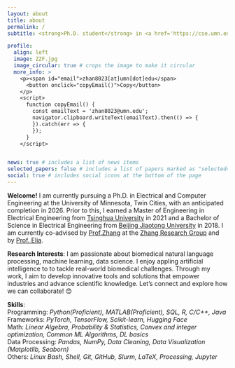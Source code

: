 ```yaml
---
layout: about
title: about
permalink: /
subtitle: <strong>Ph.D. student</strong> in <a href='https://cse.umn.edu/ece'>Electrical and Computer Engineering</a> at the <a href='https://twin-cities.umn.edu/'>University of Minnesota, Twin Cities</a> <br> <em>Creative, Curious, Honest, Passionate</em>

profile:
  align: left
  image: ZZF.jpg
  image_circular: true # crops the image to make it circular
  more_info: >
    <p><span id="email">zhan8023[at]umn[dot]edu</span>
      <button onclick="copyEmail()">Copy</button>
    </p>
    <script>
      function copyEmail() {
        const emailText = 'zhan8023@umn.edu';
        navigator.clipboard.writeText(emailText).then(() => {
        }).catch(err => {
        });
      }
    </script>


news: true # includes a list of news items
selected_papers: false # includes a list of papers marked as "selected={true}"
social: true # includes social icons at the bottom of the page
---
```


<strong>Welcome!</strong>
I am currently pursuing a Ph.D. in Electrical and Computer Engineering at the University of Minnesota, Twin Cities, with an anticipated completion in 2026. Prior to this, I earned a Master of Engineering in Electrical Engineering from <a href='https://www.tsinghua.edu.cn/en/'>Tsinghua University</a> in 2021 and a Bachelor of Science in Electrical Engineering from <a href='http://en.njtu.edu.cn/'>Beijing Jiaotong University</a> in 2018.
I am currently co-advised by <a href='https://med.umn.edu/bio/rui-zhang'>Prof.Zhang</a> at the <a href='https://ruizhang.umn.edu/'>Zhang Research Group</a> and by <a href='https://cse.umn.edu/ece/nicola-elia'>Prof. Elia</a>.

<strong>Research Interests</strong>: I am passionate about biomedical natural language processing, machine learning, data science. I enjoy appling artificial intelligence to to tackle real-world biomedical challenges. Through my work, I aim to develop innovative tools and solutions that empower industries and advance scientific knowledge.
Let’s connect and explore how we can collaborate! 😊 

<strong>Skills</strong>:<br> 
Programming: <em>Python(Proficient), MATLAB(Proficient), SQL, R, C/C++, Java </em> <br> 
Frameworks: <em>PyTorch, TensorFlow, Scikit-learn, Hugging Face </em> <br> 
Math: <em>Linear Algebra, Probability & Statistics, Convex and integer optimization, Common ML Algorithms, DL basics </em> <br> 
Data Processing: <em>Pandas, NumPy, Data Cleaning, Data Visualization (Matplotlib, Seaborn) </em> <br> 
Others: <em>Linux Bash, Shell, Git, GitHub, Slurm, LaTeX, Processing, Jupyter </em>